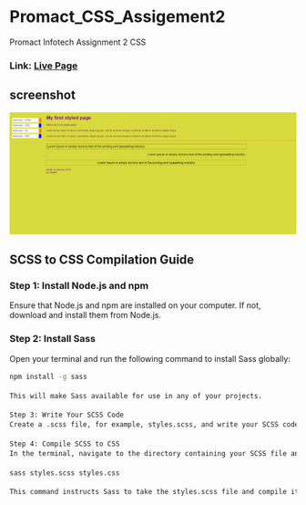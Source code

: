 # Promact_CSS_Assigement2
Promact Infotech Assignment 2 CSS

###  Link: [Live Page](https://jayminvalaki.me/Promact_CSS_Assigement2/)
## screenshot

<img src="./Screenshot/CSS_Assigement2.png">

## SCSS to CSS Compilation Guide
### Step 1: Install Node.js and npm
Ensure that Node.js and npm are installed on your computer. If not, download and install them from Node.js.

### Step 2: Install Sass
Open your terminal and run the following command to install Sass globally:

```bash
npm install -g sass

This will make Sass available for use in any of your projects.

Step 3: Write Your SCSS Code
Create a .scss file, for example, styles.scss, and write your SCSS code in this file. Organize your styles as needed.

Step 4: Compile SCSS to CSS
In the terminal, navigate to the directory containing your SCSS file and run the following command:

sass styles.scss styles.css

This command instructs Sass to take the styles.scss file and compile it into a CSS file named styles.css.

